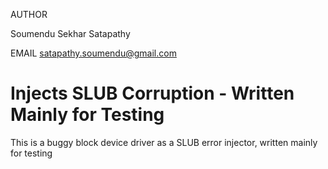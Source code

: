 AUTHOR

Soumendu Sekhar Satapathy

EMAIL
satapathy.soumendu@gmail.com

# Injects SLUB Corruption - Written Mainly for Testing 
This is a buggy block device driver as a SLUB error injector, written mainly for testing
